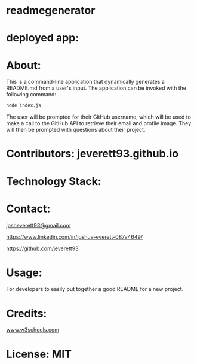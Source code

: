 # readmegenerator

# deployed app:

# About: 
This is a command-line application that dynamically generates a README.md from a user's input. The application can be invoked with the following command:

```sh
node index.js
```

The user will be prompted for their GitHub username, which will be used to make a call to the GitHub API to retrieve their email and profile image. They will then be prompted with questions about their project.

# Contributors: jeverett93.github.io

# Technology Stack: 


# Contact: 
josheverett93@gmail.com 

https://www.linkedin.com/in/joshua-everett-087a4649/ 

https://github.com/jeverett93

# Usage: 
For developers to easily put together a good README for a new project. 

# Credits: 
www.w3schools.com

# License: MIT